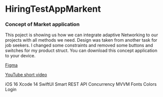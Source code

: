 # HiringTestAppMarkent

### Concept of Market application

This poject is showing us how we can integrate adaptive Networking to our projects with all methods we need. Design was taken from another task for job seekers. I changed some constraints and removed some buttons and switches for my product struct. You can download this concept application to your device.

[Figma](https://www.figma.com/file/m9wsCFXkyjYinTMfcM87G0/test3?type=design&node-id=0-1&mode=design&t=sHHLhlH2gdnsLKNU-0)

[YouTube short video](https://youtube.com/shorts/U9fgzh7RzkQ?feature=share)

iOS 16
Xcode 14
SwiftUI
Smart REST API
Concurrency
MVVM
Fonts
Colors
Login
